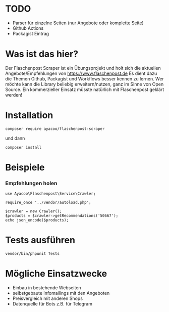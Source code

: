 # TODO
- Parser für einzelne Seiten (nur Angebote oder komplette Seite)
- Github Actions
- Packagist Eintrag

# Was ist das hier?

Der Flaschenpost Scraper ist ein Übungsprojekt und holt sich die aktuellen Angebote/Empfehlungen von https://www.flaschenpost.de Es dient dazu die Themen Github, Packagist und Workflows besser kennen zu lernen. Wer möchte kann die Library beliebig erweitern/nutzen, ganz im Sinne von Open Source. Ein kommerzieller Einsatz müsste natürlich mit Flaschenpost geklärt werden! 

# Installation
`composer require ayacoo/flaschenpost-scraper`

und dann

`composer install`

# Beispiele
### Empfehlungen holen
```
use Ayacoo\Flaschenpost\Service\Crawler;

require_once '../vendor/autoload.php';

$crawler = new Crawler();
$products = $crawler->getRecommendations('50667');
echo json_encode($products);
```

# Tests ausführen
`vendor/bin/phpunit Tests`

# Mögliche Einsatzwecke
- Einbau in bestehende Webseiten
- selbstgebaute Infomailings mit den Angeboten
- Preisvergleich mit anderen Shops
- Datenquelle für Bots z.B. für Telegram
